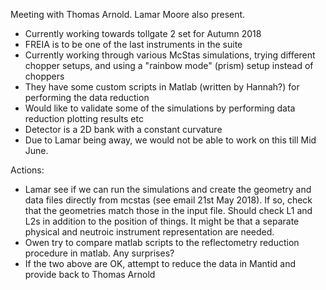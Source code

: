 Meeting with Thomas Arnold. Lamar Moore also present.

* Currently working towards tollgate 2 set for Autumn 2018
* FREIA is to be one of the last instruments in the suite
* Currently working through various McStas simulations, trying different chopper setups, and using a "rainbow mode" (prism) setup instead of choppers
* They have some custom scripts in Matlab (written by Hannah?) for performing the data reduction
* Would like to validate some of the simulations by performing data reduction plotting results etc
* Detector is a 2D bank with a constant curvature
* Due to Lamar being away, we would not be able to work on this till Mid June.

Actions:
* Lamar see if we can run the simulations and create the geometry and data files directly from mcstas (see email 21st May 2018). If so, check that the geometries match those in the input file. Should check L1 and L2s in addition to the position of things. It might be that a separate physical and neutroic instrument representation are needed.
* Owen try to compare matlab scripts to the reflectometry reduction procedure in matlab. Any surprises?
* If the two above are OK, attempt to reduce the data in Mantid and provide back to Thomas Arnold
